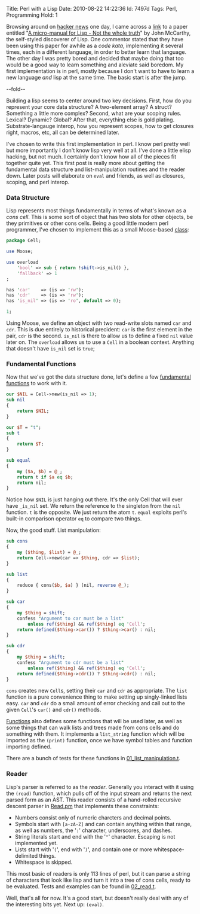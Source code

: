 Title: Perl with a Lisp
Date:  2010-08-22 14:22:36
Id:    7497d
Tags:  Perl, Programming
Hold:  1

[hn]: http://news.ycombinator.com
[hn-micromanual]: http://news.ycombinator.com/item?id=1591112
[micromanual]: http://www.ee.ryerson.ca/~elf/pub/misc/micromanualLISP.pdf
[Functions]: http://github.com/peterkeen/kata/blob/master/perl/lib/Functions.pm
[Cell]: http://github.com/peterkeen/kata/blob/master/perl/lib/Cell.pm
[Read.pm]: http://github.com/peterkeen/kata/blob/master/perl/lib/Read.pm
[01_list_manipulation.t]: http://github.com/peterkeen/kata/blob/master/perl/t/01_list_manipulation.t
[02_read.t]: http://github.com/peterkeen/kata/blob/master/perl/t/02_read.t

Browsing around on [hacker news][hn] one day, I came across a [link][hn-micromanual] to a paper entitled "[A micro-manual for Lisp - Not the whole truth][micromanual]" by John McCarthy, the self-styled discoverer of Lisp. One commentor stated that they have been using this paper for awhile as a *code kata*, implementing it several times, each in a different language, in order to better learn that language. The other day I was pretty bored and decided that maybe doing that too would be a good way to learn something and aleviate said boredom. My first implementation is in perl, mostly because I don't want to have to learn a new language *and* lisp at the same time. The basic start is after the jump.

--fold--

Building a lisp seems to center around two key decisions. First, how do you represent your core data structure? A two-element array? A struct? Something a little more complex? Second, what are your scoping rules. Lexical? Dynamic? Global? After that, everything else is gold plating. Substrate-langauge interop, how you represent scopes, how to get closures right, macros, etc, all can be determined later.

I've chosen to write this first implementation in perl. I know perl pretty well but more importantly I don't know lisp very well at all. I've done a little elisp hacking, but not much. I certainly don't know how all of the pieces fit together quite yet. This first post is really more about getting the fundamental data structure and list-manipulation routines and the reader down. Later posts will elaborate on `eval` and friends, as well as closures, scoping, and perl interop.

### Data Structure

Lisp represents most things fundamentally in terms of what's known as a *cons cell*. This is some sort of object that has two slots for other objects, be they primitives or other cons cells. Being a good little modern perl programmer, I've chosen to implement this as a small Moose-based [class][Cell]:

```perl
package Cell;

use Moose;

use overload
    'bool' => sub { return !shift->is_nil() },
    'fallback' => 1
;

has 'car'    => (is => 'rw');
has 'cdr'    => (is => 'rw');
has 'is_nil' => (is => 'ro', default => 0);

1;
```

Using Moose, we define an object with two read-write slots named `car` and `cdr`. This is due entirely to historical precident: `car` is the first element in the pair, `cdr` is the second. `is_nil` is there to allow us to define a fixed `nil` value later on. The `overload` allows us to use a `Cell` in a boolean context. Anything that doesn't have `is_nil` set is `true`;

### Fundamental Functions

Now that we've got the data structure done, let's define a few [fundamental functions][Functions] to work with it.

```perl
our $NIL = Cell->new(is_nil => 1);
sub nil
{
    return $NIL;
}

our $T = "t";
sub t
{
    return $T;
}

sub equal
{
    my ($a, $b) = @_;
    return t if $a eq $b;
    return nil;
}
```

Notice how `$NIL` is just hanging out there. It's the only Cell that will ever have `_is_nil` set. We return the reference to the singleton from the `nil` function. `t` is the opposite. We just return the atom `t`. `equal` exploits perl's built-in comparison operator `eq` to compare two things.

Now, the good stuff. List manipulation:

```perl
sub cons
{
    my ($thing, $list) = @_;
    return Cell->new(car => $thing, cdr => $list);
}

sub list
{
    reduce { cons($b, $a) } (nil, reverse @_);
}

sub car
{
    my $thing = shift;
    confess "Argument to car must be a list"
        unless ref($thing) && ref($thing) eq 'Cell';
    return defined($thing->car()) ? $thing->car() : nil;
}

sub cdr
{
    my $thing = shift;
    confess "Argument to cdr must be a list"
        unless ref($thing) && ref($thing) eq 'Cell';
    return defined($thing->cdr()) ? $thing->cdr() : nil;
}
```

`cons` creates new `Cell`s, setting their `car` and `cdr` as appropriate. The `list` function is a pure convenience thing to make setting up singly-linked lists easy. `car` and `cdr` do a small amount of error checking and call out to the given `Cell`'s `car()` and `cdr()` methods.

[Functions][] also defines some functions that will be used later, as well as some things that can walk lists and trees made from cons cells and do something with them. It implements a `list_string` function which will be imported as the `(print)` function, once we have symbol tables and function importing defined.

There are a bunch of tests for these functions in [01_list_manipulation.t][]. 

### Reader

Lisp's parser is referred to as the *reader*. Generally you interact with it using the `(read)` function, which pulls off of the input stream and returns the next parsed form as an AST. This reader consists of a hand-rolled recursive descent parser in [Read.pm][] that implements these constraints:

* Numbers consist only of numeric charcters and decimal points.
* Symbols start with `[a-zA-Z]` and can contain anything within that range, as well as numbers, the '`:`' character, underscores, and dashes.
* String literals start and end with the '`"`' character. Escaping is not implemented yet.
* Lists start with '`(`', end with '`)`', and contain one or more whitespace-delimited things.
* Whitespace is skipped.

This most basic of readers is only 113 lines of perl, but it can parse a string of characters that look like lisp and turn it into a tree of cons cells, ready to be evaluated. Tests and examples can be found in [02_read.t][].

Well, that's all for now. It's a good start, but doesn't really deal with any of the interesting bits yet. Next up: `(eval)`.


